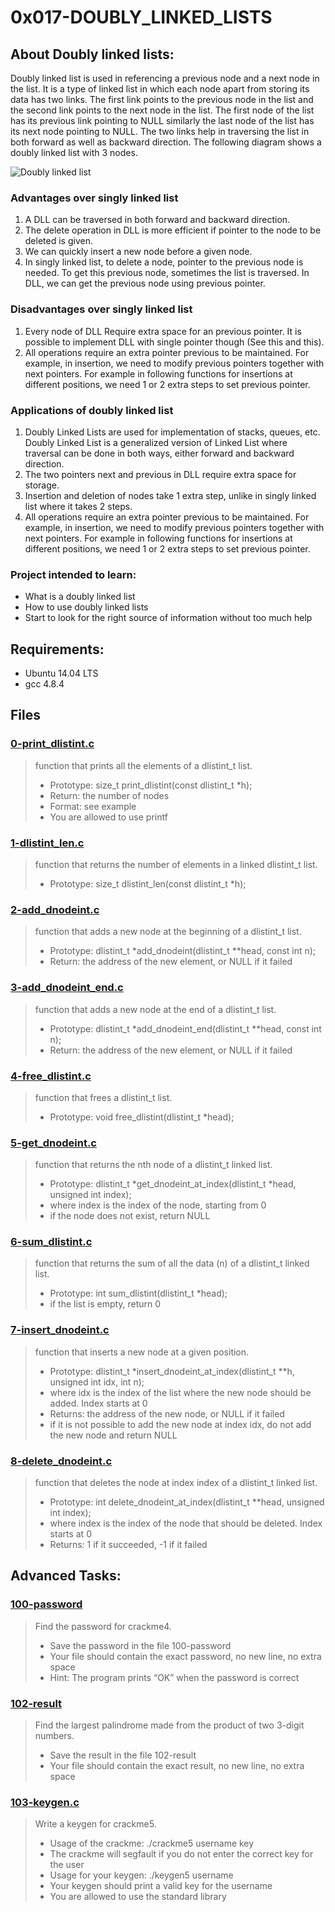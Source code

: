 # 0x017-DOUBLY_LINKED_LISTS
## About Doubly linked lists:
Doubly linked list is used in referencing a previous node and a next node in the list. It is a type of linked list in which each node apart from storing its data has two links. The first link points to the previous node in the list and the second link points to the next node in the list. The first node of the list has its previous link pointing to NULL similarly the last node of the list has its next node pointing to NULL. The two links help in traversing the list in both forward as well as backward direction. The following diagram shows a doubly linked list with 3 nodes.

![Doubly linked list](https://www.geeksforgeeks.org/wp-content/uploads/gq/2014/03/DLL1.png)

### Advantages over singly linked list
1. A DLL can be traversed in both forward and backward direction.
2. The delete operation in DLL is more efficient if pointer to the node to be deleted is given.
3. We can quickly insert a new node before a given node.
4. In singly linked list, to delete a node, pointer to the previous node is needed. To get this previous node, sometimes the list is traversed. In DLL, we can get the previous node using previous pointer.

### Disadvantages over singly linked list
1. Every node of DLL Require extra space for an previous pointer. It is possible to implement DLL with single pointer though (See this and this).
2. All operations require an extra pointer previous to be maintained. For example, in insertion, we need to modify previous pointers together with next pointers. For example in following functions for insertions at different positions, we need 1 or 2 extra steps to set previous pointer.

### Applications of doubly linked list
1. Doubly Linked Lists are used for implementation of stacks, queues, etc. Doubly Linked List is a generalized version of Linked List where traversal can be done in both ways, either forward and backward direction.
2. The two pointers next and previous in DLL require extra space for storage.
3. Insertion and deletion of nodes take 1 extra step, unlike in singly linked list where it takes 2 steps.
4. All operations require an extra pointer previous to be maintained. For example, in insertion, we need to modify previous pointers together with next pointers. For example in following functions for insertions at different positions, we need 1 or 2 extra steps to set previous pointer.

### Project intended to learn:
- What is a doubly linked list
- How to use doubly linked lists
- Start to look for the right source of information without too much help

## Requirements:
- Ubuntu 14.04 LTS
- gcc 4.8.4

## Files
### [0-print_dlistint.c](./0-print_dlistint.c)
> function that prints all the elements of a dlistint_t list.
> * Prototype: size_t print_dlistint(const dlistint_t *h);
> * Return: the number of nodes
> * Format: see example
> * You are allowed to use printf
### [1-dlistint_len.c](./1-dlistint_len.c)
> function that returns the number of elements in a linked dlistint_t list.
> * Prototype: size_t dlistint_len(const dlistint_t *h);
### [2-add_dnodeint.c](./2-add_dnodeint.c)
> function that adds a new node at the beginning of a dlistint_t list.
> * Prototype: dlistint_t *add_dnodeint(dlistint_t **head, const int n);
> * Return: the address of the new element, or NULL if it failed
### [3-add_dnodeint_end.c](./3-add_dnodeint_end.c)
> function that adds a new node at the end of a dlistint_t list.
> * Prototype: dlistint_t *add_dnodeint_end(dlistint_t **head, const int n);
> * Return: the address of the new element, or NULL if it failed
### [4-free_dlistint.c](./4-free_dlistint.c)
> function that frees a dlistint_t list.
> * Prototype: void free_dlistint(dlistint_t *head);
### [5-get_dnodeint.c](./5-get_dnodeint.c)
> function that returns the nth node of a dlistint_t linked list.
> * Prototype: dlistint_t *get_dnodeint_at_index(dlistint_t *head, unsigned int index);
> * where index is the index of the node, starting from 0
> * if the node does not exist, return NULL
### [6-sum_dlistint.c](./6-sum_dlistint.c)
> function that returns the sum of all the data (n) of a dlistint_t linked list.
> * Prototype: int sum_dlistint(dlistint_t *head);
> * if the list is empty, return 0
### [7-insert_dnodeint.c](./7-insert_dnodeint.c)
> function that inserts a new node at a given position.
> * Prototype: dlistint_t *insert_dnodeint_at_index(dlistint_t **h, unsigned int idx, int n);
> * where idx is the index of the list where the new node should be added. Index starts at 0
> * Returns: the address of the new node, or NULL if it failed
> * if it is not possible to add the new node at index idx, do not add the new node and return NULL
### [8-delete_dnodeint.c](./8-delete_dnodeint.c)
> function that deletes the node at index index of a dlistint_t linked list.
> * Prototype: int delete_dnodeint_at_index(dlistint_t **head, unsigned int index);
> * where index is the index of the node that should be deleted. Index starts at 0
> * Returns: 1 if it succeeded, -1 if it failed

## Advanced Tasks:
### [100-password](./100-password)
> Find the password for crackme4.
> * Save the password in the file 100-password
> * Your file should contain the exact password, no new line, no extra space
> * Hint: The program prints “OK” when the password is correct
### [102-result](./102-result)
> Find the largest palindrome made from the product of two 3-digit numbers.
> * Save the result in the file 102-result
> * Your file should contain the exact result, no new line, no extra space
### [103-keygen.c](./103-keygen.c)
> Write a keygen for crackme5.
> * Usage of the crackme: ./crackme5 username key
> * The crackme will segfault if you do not enter the correct key for the user
> * Usage for your keygen: ./keygen5 username
> * Your keygen should print a valid key for the username
> * You are allowed to use the standard library
